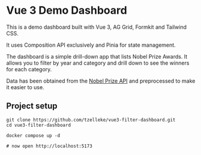 # Vue 3 Demo Dashboard

This is a demo dashboard built with Vue 3, AG Grid, Formkit and Tailwind CSS.

It uses Composition API exclusively and Pinia for state management.

The dashboard is a simple drill-down app that lists Nobel Prize Awards.
It allows you to filter by year and category and drill down to see the winners for each category.

Data has been obtained from the [Nobel Prize API](https://nobelprize.readme.io/docs) and preprocessed to make it easier to use.

## Project setup

```shell
git clone https://github.com/tzelleke/vue3-filter-dashboard.git
cd vue3-filter-dashboard

docker compose up -d

# now open http://localhost:5173
```
